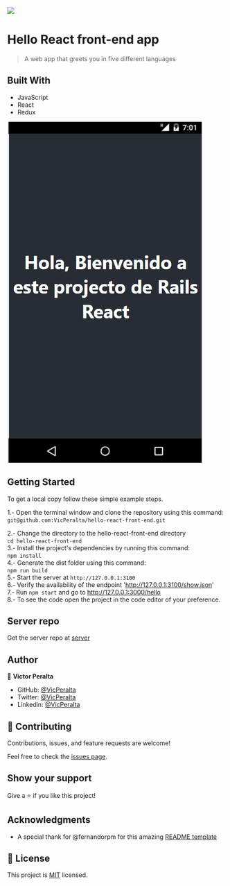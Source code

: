 ![](https://img.shields.io/badge/Microverse-blueviolet)

# Hello React front-end app
> A web app that greets you in five different languages

## Built With

- JavaScript
- React
- Redux


<img src="./front-end.gif" />

## Getting Started

To get a local copy follow these simple example steps.  

1.- Open the terminal window and clone the repository using this command:  
`git@github.com:VicPeralta/hello-react-front-end.git` 

2.- Change the directory to the hello-react-front-end directory  
`cd hello-react-front-end`  
3.- Install the project's dependencies by running this command:   
`npm install`  
4.- Generate the dist folder using this command:  
`npm run build`  
5.- Start the server at `http://127.0.0.1:3100`   
6.- Verify the availability of the endpoint 'http://127.0.0.1:3100/show.json'   
7.- Run  `npm start` and go to http://127.0.0.1:3000/hello   
8.- To see the code open the project in the code editor of your preference.  

## Server repo
Get the server repo at [server](https://github.com/VicPeralta/hello-rails-back-end)

## Author

👤 **Victor Peralta**
- GitHub: [@VicPeralta](https://github.com/VicPeralta)
- Twitter: [@VicPeralta](https://twitter.com/VicPeralta)
- Linkedin: [@VicPeralta](https://www.linkedin.com/in/vicperalta/)

## 🤝 Contributing

Contributions, issues, and feature requests are welcome!

Feel free to check the [issues page](../../issues/).

## Show your support

Give a ⭐️ if you like this project!

## Acknowledgments
- A special thank for @fernandorpm for this amazing [README template](https://github.com/microverseinc/readme-template)

## 📝 License

This project is [MIT](./LICENSE.md) licensed.

